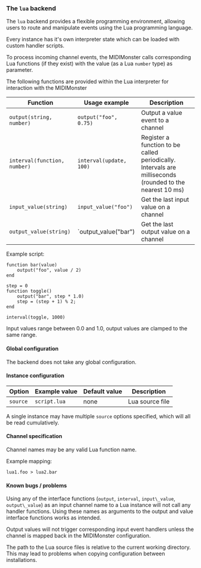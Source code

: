 ### The `lua` backend

The `lua` backend provides a flexible programming environment, allowing users to route and manipulate
events using the Lua programming language.

Every instance has it's own interpreter state which can be loaded with custom handler scripts.

To process incoming channel events, the MIDIMonster calls corresponding Lua functions (if they exist)
with the value (as a Lua `number` type) as parameter.

The following functions are provided within the Lua interpreter for interaction with the MIDIMonster

| Function			| Usage example			| Description				|
|-------------------------------|-------------------------------|---------------------------------------|
| `output(string, number)`	| `output("foo", 0.75)`		| Output a value event to a channel	|
| `interval(function, number)`	| `interval(update, 100)`	| Register a function to be called periodically. Intervals are milliseconds (rounded to the nearest 10 ms) |
| `input_value(string)`		| `input_value("foo")`		| Get the last input value on a channel	|
| `output_value(string)`	| `output_value("bar")		| Get the last output value on a channel |


Example script:
```
function bar(value)
	output("foo", value / 2)
end

step = 0
function toggle()
	output("bar", step * 1.0)
	step = (step + 1) % 2;
end

interval(toggle, 1000)
```

Input values range between 0.0 and 1.0, output values are clamped to the same range.

#### Global configuration

The backend does not take any global configuration.

#### Instance configuration

| Option	| Example value		| Default value 	| Description		|
|---------------|-----------------------|-----------------------|-----------------------|
| `source`	| `script.lua`		| none			| Lua source file	|

A single instance may have multiple `source` options specified, which will all be read cumulatively.

#### Channel specification

Channel names may be any valid Lua function name.

Example mapping:
```
lua1.foo > lua2.bar
```

#### Known bugs / problems

Using any of the interface functions (`output`, `interval`, `input\_value`, `output\_value`) as an
input channel name to a Lua instance will not call any handler functions.
Using these names as arguments to the output and value interface functions works as intended.

Output values will not trigger corresponding input event handlers unless the channel is mapped
back in the MIDIMonster configuration.

The path to the Lua source files is relative to the current working directory. This may lead
to problems when copying configuration between installations.
